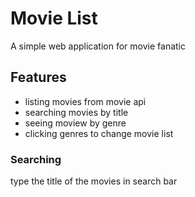 # Movie List
A simple web application for movie fanatic

## Features
- listing movies from movie api
- searching movies by title
- seeing moview by genre
- clicking genres to change movie list

### Searching
type the title of the movies in search bar

